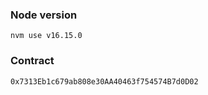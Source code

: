
### Node version
```
nvm use v16.15.0
```

### Contract
```
0x7313Eb1c679ab808e30AA40463f754574B7d0D02
```
